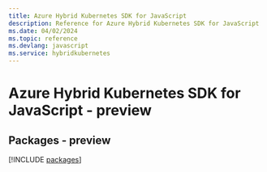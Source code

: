 ```yaml
---
title: Azure Hybrid Kubernetes SDK for JavaScript
description: Reference for Azure Hybrid Kubernetes SDK for JavaScript
ms.date: 04/02/2024
ms.topic: reference
ms.devlang: javascript
ms.service: hybridkubernetes
---
```

# Azure Hybrid Kubernetes SDK for JavaScript - preview
## Packages - preview
[!INCLUDE [packages](hybrid-kubernetes-index.md)]